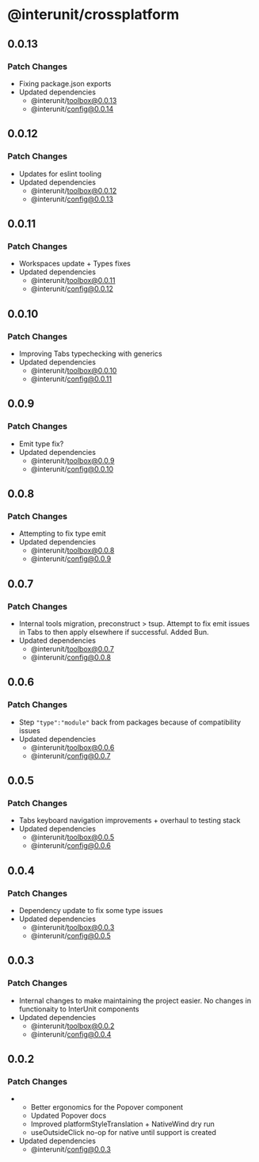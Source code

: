 # @interunit/crossplatform

## 0.0.13

### Patch Changes

- Fixing package.json exports
- Updated dependencies
  - @interunit/toolbox@0.0.13
  - @interunit/config@0.0.14

## 0.0.12

### Patch Changes

- Updates for eslint tooling
- Updated dependencies
  - @interunit/toolbox@0.0.12
  - @interunit/config@0.0.13

## 0.0.11

### Patch Changes

- Workspaces update + Types fixes
- Updated dependencies
  - @interunit/toolbox@0.0.11
  - @interunit/config@0.0.12

## 0.0.10

### Patch Changes

- Improving Tabs typechecking with generics
- Updated dependencies
  - @interunit/toolbox@0.0.10
  - @interunit/config@0.0.11

## 0.0.9

### Patch Changes

- Emit type fix?
- Updated dependencies
  - @interunit/toolbox@0.0.9
  - @interunit/config@0.0.10

## 0.0.8

### Patch Changes

- Attempting to fix type emit
- Updated dependencies
  - @interunit/toolbox@0.0.8
  - @interunit/config@0.0.9

## 0.0.7

### Patch Changes

- Internal tools migration, preconstruct > tsup. Attempt to fix emit issues in Tabs to then apply elsewhere if successful. Added Bun.
- Updated dependencies
  - @interunit/toolbox@0.0.7
  - @interunit/config@0.0.8

## 0.0.6

### Patch Changes

- Step `"type":"module"` back from packages because of compatibility issues
- Updated dependencies
  - @interunit/toolbox@0.0.6
  - @interunit/config@0.0.7

## 0.0.5

### Patch Changes

- Tabs keyboard navigation improvements + overhaul to testing stack
- Updated dependencies
  - @interunit/toolbox@0.0.5
  - @interunit/config@0.0.6

## 0.0.4

### Patch Changes

- Dependency update to fix some type issues
- Updated dependencies
  - @interunit/toolbox@0.0.3
  - @interunit/config@0.0.5

## 0.0.3

### Patch Changes

- Internal changes to make maintaining the project easier. No changes in functionaity to InterUnit components
- Updated dependencies
  - @interunit/toolbox@0.0.2
  - @interunit/config@0.0.4

## 0.0.2

### Patch Changes

- - Better ergonomics for the Popover component
  - Updated Popover docs
  - Improved platformStyleTranslation + NativeWind dry run
  - useOutsideClick no-op for native until support is created
- Updated dependencies
  - @interunit/config@0.0.3

